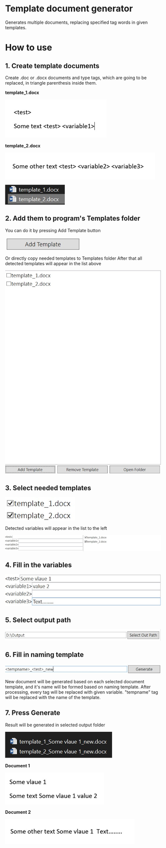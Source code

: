 # Template document generator
Generates multiple documents, replacing specified tag words in given templates.

# How to use

## 1. Create template documents
Create .doc or .docx documents and type tags, which are going to be replaced, in triangle parenthesis inside them.

**template_1.docx**

![](https://github.com/roflseech/template-document-generator/blob/main/readme/1.jpg?)

**template_2.docx**

![](https://github.com/roflseech/template-document-generator/blob/main/readme/2.jpg)

![](https://github.com/roflseech/template-document-generator/blob/main/readme/4.jpg)

## 2. Add them to program's Templates folder
You can do it by pressing Add Template button

![](https://github.com/roflseech/template-document-generator/blob/main/readme/3.jpg)

Or directly copy needed templates to Templates folder
After that all detected templates will appear in the list above

![](https://github.com/roflseech/template-document-generator/blob/main/readme/5.jpg)

## 3. Select needed templates
![](https://github.com/roflseech/template-document-generator/blob/main/readme/6.jpg)

Detected variables will appear in the list to the left

![](https://github.com/roflseech/template-document-generator/blob/main/readme/7.jpg)

## 4. Fill in the variables
![](https://github.com/roflseech/template-document-generator/blob/main/readme/8.jpg)

## 5. Select output path
![](https://github.com/roflseech/template-document-generator/blob/main/readme/9.jpg)

## 6. Fill in naming template
![](https://github.com/roflseech/template-document-generator/blob/main/readme/10.jpg)

New document will be generated based on each selected document template, and it's name will be formed based on naming template.
After processing, every tag will be replaced with given variable. "tempname" tag will be replaced with the name of the template.

## 7. Press Generate
Result will be generated in selected output folder

![](https://github.com/roflseech/template-document-generator/blob/main/readme/11.jpg)

**Document 1**

![](https://github.com/roflseech/template-document-generator/blob/main/readme/12.jpg)

**Document 2**

![](https://github.com/roflseech/template-document-generator/blob/main/readme/13.jpg)
